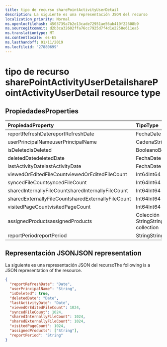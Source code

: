 ```yaml
---
title: tipo de recurso sharePointActivityUserDetail
description: La siguiente es una representación JSON del recurso
localization_priority: Normal
ms.openlocfilehash: 4503739a7b2e13cade72951ae56ab410f22608b9
ms.sourcegitcommit: d2b3ca32602ffa76cc7925d7f4d1e2258e611ea5
ms.translationtype: MT
ms.contentlocale: es-ES
ms.lasthandoff: 01/11/2019
ms.locfileid: "27880699"
---
```

# <a name="sharepointactivityuserdetail-resource-type"></a><span data-ttu-id="c8142-103">tipo de recurso sharePointActivityUserDetail</span><span class="sxs-lookup"><span data-stu-id="c8142-103">sharePointActivityUserDetail resource type</span></span>

## <a name="properties"></a><span data-ttu-id="c8142-104">Propiedades</span><span class="sxs-lookup"><span data-stu-id="c8142-104">Properties</span></span>

| <span data-ttu-id="c8142-105">Propiedad</span><span class="sxs-lookup"><span data-stu-id="c8142-105">Property</span></span>                  | <span data-ttu-id="c8142-106">Tipo</span><span class="sxs-lookup"><span data-stu-id="c8142-106">Type</span></span>              |
| :------------------------ | :---------------- |
| <span data-ttu-id="c8142-107">reportRefreshDate</span><span class="sxs-lookup"><span data-stu-id="c8142-107">reportRefreshDate</span></span>         | <span data-ttu-id="c8142-108">Fecha</span><span class="sxs-lookup"><span data-stu-id="c8142-108">Date</span></span>              |
| <span data-ttu-id="c8142-109">userPrincipalName</span><span class="sxs-lookup"><span data-stu-id="c8142-109">userPrincipalName</span></span>         | <span data-ttu-id="c8142-110">Cadena</span><span class="sxs-lookup"><span data-stu-id="c8142-110">String</span></span>            |
| <span data-ttu-id="c8142-111">isDeleted</span><span class="sxs-lookup"><span data-stu-id="c8142-111">isDeleted</span></span>                 | <span data-ttu-id="c8142-112">Booleano</span><span class="sxs-lookup"><span data-stu-id="c8142-112">Boolean</span></span>           |
| <span data-ttu-id="c8142-113">deletedDate</span><span class="sxs-lookup"><span data-stu-id="c8142-113">deletedDate</span></span>               | <span data-ttu-id="c8142-114">Fecha</span><span class="sxs-lookup"><span data-stu-id="c8142-114">Date</span></span>              |
| <span data-ttu-id="c8142-115">lastActivityDate</span><span class="sxs-lookup"><span data-stu-id="c8142-115">lastActivityDate</span></span>          | <span data-ttu-id="c8142-116">Fecha</span><span class="sxs-lookup"><span data-stu-id="c8142-116">Date</span></span>              |
| <span data-ttu-id="c8142-117">viewedOrEditedFileCount</span><span class="sxs-lookup"><span data-stu-id="c8142-117">viewedOrEditedFileCount</span></span>   | <span data-ttu-id="c8142-118">Int64</span><span class="sxs-lookup"><span data-stu-id="c8142-118">Int64</span></span>             |
| <span data-ttu-id="c8142-119">syncedFileCount</span><span class="sxs-lookup"><span data-stu-id="c8142-119">syncedFileCount</span></span>           | <span data-ttu-id="c8142-120">Int64</span><span class="sxs-lookup"><span data-stu-id="c8142-120">Int64</span></span>             |
| <span data-ttu-id="c8142-121">sharedInternallyFileCount</span><span class="sxs-lookup"><span data-stu-id="c8142-121">sharedInternallyFileCount</span></span> | <span data-ttu-id="c8142-122">Int64</span><span class="sxs-lookup"><span data-stu-id="c8142-122">Int64</span></span>             |
| <span data-ttu-id="c8142-123">sharedExternallyFileCount</span><span class="sxs-lookup"><span data-stu-id="c8142-123">sharedExternallyFileCount</span></span> | <span data-ttu-id="c8142-124">Int64</span><span class="sxs-lookup"><span data-stu-id="c8142-124">Int64</span></span>             |
| <span data-ttu-id="c8142-125">visitedPageCount</span><span class="sxs-lookup"><span data-stu-id="c8142-125">visitedPageCount</span></span>          | <span data-ttu-id="c8142-126">Int64</span><span class="sxs-lookup"><span data-stu-id="c8142-126">Int64</span></span>             |
| <span data-ttu-id="c8142-127">assignedProducts</span><span class="sxs-lookup"><span data-stu-id="c8142-127">assignedProducts</span></span>          | <span data-ttu-id="c8142-128">Colección String</span><span class="sxs-lookup"><span data-stu-id="c8142-128">String collection</span></span> |
| <span data-ttu-id="c8142-129">reportPeriod</span><span class="sxs-lookup"><span data-stu-id="c8142-129">reportPeriod</span></span>              | <span data-ttu-id="c8142-130">String</span><span class="sxs-lookup"><span data-stu-id="c8142-130">String</span></span>            |

## <a name="json-representation"></a><span data-ttu-id="c8142-131">Representación JSON</span><span class="sxs-lookup"><span data-stu-id="c8142-131">JSON representation</span></span>

<span data-ttu-id="c8142-132">La siguiente es una representación JSON del recurso</span><span class="sxs-lookup"><span data-stu-id="c8142-132">The following is a JSON representation of the resource.</span></span>

<!-- {
  "blockType": "resource",
  "@odata.type": "microsoft.graph.sharePointActivityUserDetail"
} -->

```json
{
  "reportRefreshDate": "Date", 
  "userPrincipalName": "String", 
  "isDeleted": true, 
  "deletedDate": "Date", 
  "lastActivityDate": "Date", 
  "viewedOrEditedFileCount": 1024, 
  "syncedFileCount": 1024, 
  "sharedInternallyFileCount": 1024, 
  "sharedExternallyFileCount": 1024, 
  "visitedPageCount": 1024, 
  "assignedProducts": ["String"], 
  "reportPeriod": "String"
}
```
